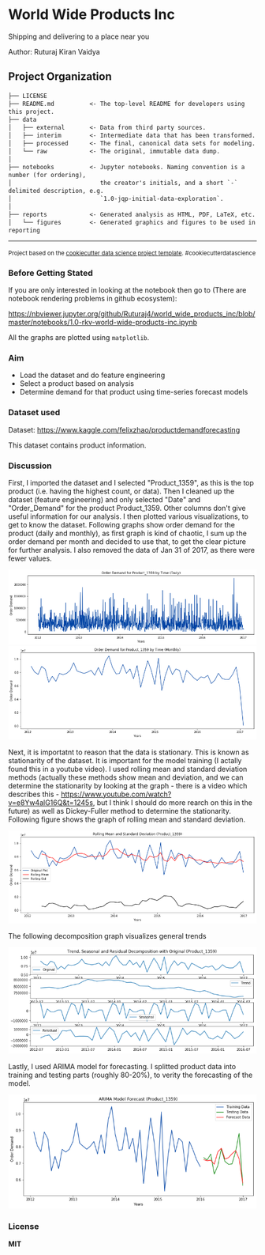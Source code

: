 World Wide Products Inc
==============================

Shipping and delivering to a place near you

Author: Ruturaj Kiran Vaidya

Project Organization
------------

    ├── LICENSE
    ├── README.md          <- The top-level README for developers using this project.
    ├── data
    │   ├── external       <- Data from third party sources.
    │   ├── interim        <- Intermediate data that has been transformed.
    │   ├── processed      <- The final, canonical data sets for modeling.
    │   └── raw            <- The original, immutable data dump.
    │
    ├── notebooks          <- Jupyter notebooks. Naming convention is a number (for ordering),
    │                         the creator's initials, and a short `-` delimited description, e.g.
    │                         `1.0-jqp-initial-data-exploration`.
    │
    ├── reports            <- Generated analysis as HTML, PDF, LaTeX, etc.
    │   └── figures        <- Generated graphics and figures to be used in reporting

--------

<p><small>Project based on the <a target="_blank" href="https://drivendata.github.io/cookiecutter-data-science/">cookiecutter data science project template</a>. #cookiecutterdatascience</small></p>

### Before Getting Stated

If you are only interested in looking at the notebook then go to (There are notebook rendering problems in github ecosystem):

https://nbviewer.jupyter.org/github/Ruturaj4/world_wide_products_inc/blob/master/notebooks/1.0-rkv-world-wide-products-inc.ipynb

All the graphs are plotted using `matplotlib`.

### Aim
<ul>
<li>Load the dataset and do feature engineering</li>
<li>Select a product based on analysis</li>
<li>Determine demand for that product using time-series forecast models</li>
</ul>

### Dataset used

Dataset: https://www.kaggle.com/felixzhao/productdemandforecasting

This dataset contains product information.

### Discussion

First, I imported the dataset and I selected "Product_1359", as this is the top product (i.e. having the highest count, or data). Then I cleaned up the dataset (feature engineering) and only selected "Date" and "Order_Demand" for the product Product_1359. Other columns don't give useful information for our analysis. I then plotted various visualizations, to get to know the dataset. Following graphs show order demand for the product (daily and monthly), as first graph is kind of chaotic, I sum up the order demand per month and decided to use that, to get the clear picture for further analysis. I also removed the data of Jan 31 of 2017, as there were fewer values.

![alt text](/reports/figures/order_demand_all.png)
![alt text](/reports/figures/order_demand_few.png)

Next, it is importatnt to reason that the data is stationary. This is known as stationarity of the dataset. It is important for the model training (I actally found this in a youtube video). I used rolling mean and standard deviation methods (actually these methods show mean and deviation, and we can determine the stationarity by looking at the graph - there is a video which describes this - https://www.youtube.com/watch?v=e8Yw4alG16Q&t=1245s, but I think I should do more rearch on this in the future) as well as Dickey-Fuller method to determine the stationarity. Following figure shows the graph of rolling mean and standard deviation.

![alt text](/reports/figures/rolling.png)

The following decomposition graph visualizes general trends

![alt text](/reports/figures/decomposition.png)

Lastly, I used ARIMA model for forecasting. I splitted product data into training and testing parts (roughly 80-20%), to verity the forecasting of the model.

![alt text](/reports/figures/forecast.png)

### License

<b>MIT</b>
